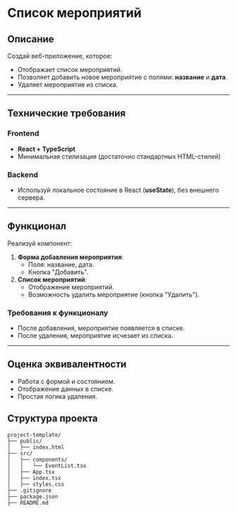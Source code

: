 # Список мероприятий

## Описание

Создай веб-приложение, которое:

- Отображает список мероприятий.
- Позволяет добавить новое мероприятие с полями: **название** и **дата**.
- Удаляет мероприятие из списка.

---

## Технические требования

### Frontend

- **React + TypeScript**
- Минимальная стилизация (достаточно стандартных HTML-стилей)

### Backend

- Используй локальное состояние в React (**useState**), без внешнего сервера.

---

## Функционал

Реализуй компонент:

1. **Форма добавления мероприятия**:
   - Поля: название, дата.
   - Кнопка "Добавить".
2. **Список мероприятий**:
   - Отображение мероприятий.
   - Возможность удалить мероприятие (кнопка "Удалить").

### Требования к функционалу

- После добавления, мероприятие появляется в списке.
- После удаления, мероприятие исчезает из списка.

---

## Оценка эквивалентности

- Работа с формой и состоянием.
- Отображение данных в списке.
- Простая логика удаления.

## Структура проекта
```
project-template/
├── public/
│   ├── index.html
├── src/
│   ├── components/
│   │   └── EventList.tsx
│   ├── App.tsx
│   ├── index.tsx
│   ├── styles.css
├── .gitignore
├── package.json
├── README.md
```

